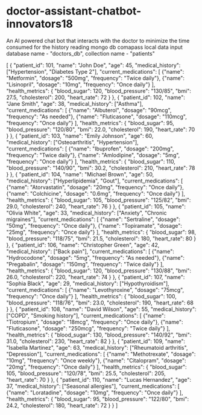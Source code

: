 # doctor-assistant-chatbot-innovators18
An AI powered chat bot that interacts with the doctor to minimize the time consumed for the history reading
mongo db comapass local data input
database name - "doctors_db", collection name - "patients"








[
  {
    "patient_id": 101,
    "name": "John Doe",
    "age": 45,
    "medical_history": ["Hypertension", "Diabetes Type 2"],
    "current_medications": [
      {"name": "Metformin", "dosage": "500mg", "frequency": "Twice daily"},
      {"name": "Lisinopril", "dosage": "10mg", "frequency": "Once daily"}
    ],
    "health_metrics": {
      "blood_sugar": 120,
      "blood_pressure": "130/85",
      "bmi": 27.5,
      "cholesterol": 200,
      "heart_rate": 72
    }
  },
  {
    "patient_id": 102,
    "name": "Jane Smith",
    "age": 38,
    "medical_history": ["Asthma"],
    "current_medications": [
      {"name": "Albuterol", "dosage": "90mcg", "frequency": "As needed"},
      {"name": "Fluticasone", "dosage": "110mcg", "frequency": "Once daily"}
    ],
    "health_metrics": {
      "blood_sugar": 95,
      "blood_pressure": "120/80",
      "bmi": 22.0,
      "cholesterol": 190,
      "heart_rate": 70
    }
  },
  {
    "patient_id": 103,
    "name": "Emily Johnson",
    "age": 60,
    "medical_history": ["Osteoarthritis", "Hypertension"],
    "current_medications": [
      {"name": "Ibuprofen", "dosage": "200mg", "frequency": "Twice daily"},
      {"name": "Amlodipine", "dosage": "5mg", "frequency": "Once daily"}
    ],
    "health_metrics": {
      "blood_sugar": 110,
      "blood_pressure": "140/90",
      "bmi": 30.2,
      "cholesterol": 210,
      "heart_rate": 78
    }
  },
  {
    "patient_id": 104,
    "name": "Michael Brown",
    "age": 50,
    "medical_history": ["Hyperlipidemia", "Gout"],
    "current_medications": [
      {"name": "Atorvastatin", "dosage": "20mg", "frequency": "Once daily"},
      {"name": "Colchicine", "dosage": "0.6mg", "frequency": "Once daily"}
    ],
    "health_metrics": {
      "blood_sugar": 105,
      "blood_pressure": "125/82",
      "bmi": 29.0,
      "cholesterol": 240,
      "heart_rate": 76
    }
  },
  {
    "patient_id": 105,
    "name": "Olivia White",
    "age": 33,
    "medical_history": ["Anxiety", "Chronic migraines"],
    "current_medications": [
      {"name": "Sertraline", "dosage": "50mg", "frequency": "Once daily"},
      {"name": "Topiramate", "dosage": "25mg", "frequency": "Once daily"}
    ],
    "health_metrics": {
      "blood_sugar": 98,
      "blood_pressure": "118/75",
      "bmi": 21.5,
      "cholesterol": 180,
      "heart_rate": 80
    }
  },
  {
    "patient_id": 106,
    "name": "Christopher Green",
    "age": 42,
    "medical_history": ["Back pain"],
    "current_medications": [
      {"name": "Hydrocodone", "dosage": "5mg", "frequency": "As needed"},
      {"name": "Pregabalin", "dosage": "150mg", "frequency": "Twice daily"}
    ],
    "health_metrics": {
      "blood_sugar": 120,
      "blood_pressure": "130/88",
      "bmi": 26.0,
      "cholesterol": 220,
      "heart_rate": 74
    }
  },
  {
    "patient_id": 107,
    "name": "Sophia Black",
    "age": 29,
    "medical_history": ["Hypothyroidism"],
    "current_medications": [
      {"name": "Levothyroxine", "dosage": "75mcg", "frequency": "Once daily"}
    ],
    "health_metrics": {
      "blood_sugar": 100,
      "blood_pressure": "118/76",
      "bmi": 23.0,
      "cholesterol": 190,
      "heart_rate": 68
    }
  },
  {
    "patient_id": 108,
    "name": "David Wilson",
    "age": 55,
    "medical_history": ["COPD", "Smoking history"],
    "current_medications": [
      {"name": "Tiotropium", "dosage": "18mcg", "frequency": "Once daily"},
      {"name": "Fluticasone", "dosage": "250mcg", "frequency": "Twice daily"}
    ],
    "health_metrics": {
      "blood_sugar": 130,
      "blood_pressure": "140/92",
      "bmi": 31.0,
      "cholesterol": 230,
      "heart_rate": 82
    }
  },
  {
    "patient_id": 109,
    "name": "Isabella Martinez",
    "age": 63,
    "medical_history": ["Rheumatoid arthritis", "Depression"],
    "current_medications": [
      {"name": "Methotrexate", "dosage": "10mg", "frequency": "Once weekly"},
      {"name": "Citalopram", "dosage": "20mg", "frequency": "Once daily"}
    ],
    "health_metrics": {
      "blood_sugar": 105,
      "blood_pressure": "120/78",
      "bmi": 25.5,
      "cholesterol": 205,
      "heart_rate": 70
    }
  },
  {
    "patient_id": 110,
    "name": "Lucas Hernandez",
    "age": 37,
    "medical_history": ["Seasonal allergies"],
    "current_medications": [
      {"name": "Loratadine", "dosage": "10mg", "frequency": "Once daily"}
    ],
    "health_metrics": {
      "blood_sugar": 95,
      "blood_pressure": "122/80",
      "bmi": 24.2,
      "cholesterol": 180,
      "heart_rate": 72
    }
  }
]
